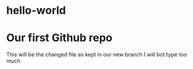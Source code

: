 # hello-world
# Our first Github repo
This will be the changed file as kept in our new branch
I will bot type too much
